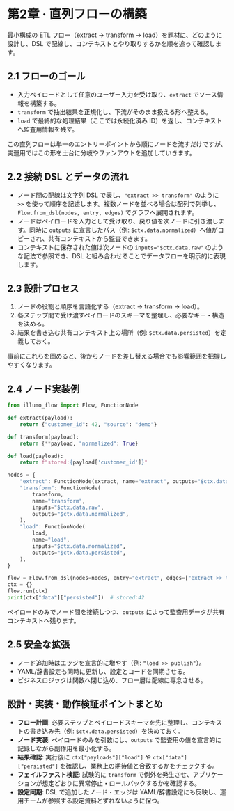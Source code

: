 # 第2章 · 直列フローの構築

最小構成の ETL フロー（extract → transform → load）を題材に、どのように設計し、DSL で配線し、コンテキストとやり取りするかを順を追って確認します。

## 2.1 フローのゴール
- 入力ペイロードとして任意のユーザー入力を受け取り、`extract` でソース情報を構築する。
- `transform` で抽出結果を正規化し、下流がそのまま扱える形へ整える。
- `load` で最終的な処理結果（ここでは永続化済み ID）を返し、コンテキストへ監査用情報を残す。

この直列フローは単一のエントリーポイントから順にノードを流すだけですが、実運用ではこの形を土台に分岐やファンアウトを追加していきます。

## 2.2 接続 DSL とデータの流れ
- ノード間の配線は文字列 DSL で表し、`"extract >> transform"` のように `>>` を使って順序を記述します。複数ノードを並べる場合は配列で列挙し、`Flow.from_dsl(nodes, entry, edges)` でグラフへ展開されます。
- ノードはペイロードを入力として受け取り、戻り値を次ノードに引き渡します。同時に `outputs` に宣言したパス（例: `$ctx.data.normalized`）へ値がコピーされ、共有コンテキストから監査できます。
- コンテキストに保存された値は次ノードの `inputs="$ctx.data.raw"` のような記法で参照でき、DSL と組み合わせることでデータフローを明示的に表現します。

## 2.3 設計プロセス
1. ノードの役割と順序を言語化する（extract → transform → load）。
2. 各ステップ間で受け渡すペイロードのスキーマを整理し、必要なキー・構造を決める。
3. 結果を書き込む共有コンテキスト上の場所（例: `$ctx.data.persisted`）を定義しておく。

事前にこれらを固めると、後からノードを差し替える場合でも影響範囲を把握しやすくなります。

## 2.4 ノード実装例
```python
from illumo_flow import Flow, FunctionNode

def extract(payload):
    return {"customer_id": 42, "source": "demo"}

def transform(payload):
    return {**payload, "normalized": True}

def load(payload):
    return f"stored:{payload['customer_id']}"

nodes = {
    "extract": FunctionNode(extract, name="extract", outputs="$ctx.data.raw"),
    "transform": FunctionNode(
        transform,
        name="transform",
        inputs="$ctx.data.raw",
        outputs="$ctx.data.normalized",
    ),
    "load": FunctionNode(
        load,
        name="load",
        inputs="$ctx.data.normalized",
        outputs="$ctx.data.persisted",
    ),
}

flow = Flow.from_dsl(nodes=nodes, entry="extract", edges=["extract >> transform", "transform >> load"])
ctx = {}
flow.run(ctx)
print(ctx["data"]["persisted"])  # stored:42
```

ペイロードのみでノード間を接続しつつ、`outputs` によって監査用データが共有コンテキストへ残ります。

## 2.5 安全な拡張
- ノード追加時はエッジを宣言的に増やす（例: `"load >> publish"`）。
- YAML/辞書設定も同時に更新し、設定とコードを同期させる。
- ビジネスロジックは関数へ閉じ込め、フロー層は配線に専念させる。

## 設計・実装・動作検証ポイントまとめ
- **フロー計画**: 必要ステップとペイロードスキーマを先に整理し、コンテキストの書き込み先（例: `$ctx.data.persisted`）を決めておく。
- **ノード実装**: ペイロードのみを引数にし、`outputs` で監査用の値を宣言的に記録しながら副作用を最小化する。
- **結果確認**: 実行後に `ctx["payloads"]["load"]` や `ctx["data"]["persisted"]` を確認し、業務上の期待値と合致するかをチェックする。
- **フェイルファスト検証**: 試験的に `transform` で例外を発生させ、アプリケーションが想定どおりに異常停止・ロールバックするかを確認する。
- **設定同期**: DSL で追加したノード・エッジは YAML/辞書設定にも反映し、運用チームが参照する設定資料とずれないように保つ。
